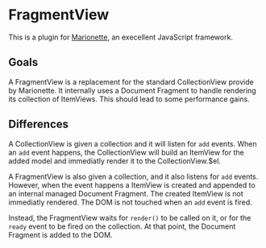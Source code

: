 # FragmentView

This is a plugin for [Marionette](https://github.com/marionettejs/backbone.marionette), an execellent JavaScript framework. 

## Goals

A FragmentView is a replacement for the standard CollectionView provide by Marionette. It internally uses a Document Fragment to handle rendering
its collection of ItemViews. This should lead to some performance gains.

## Differences

A CollectionView is given a collection and it will listen for `add` events. When an `add` event happens, the CollectionView will
build an ItemView for the added model and immediatly render it to the CollectionView.$el.

A FragmentView is also given a collection, and it also listens for `add` events. However, when the event happens a ItemView is created 
and appended to an internal managed Document Fragment. The created ItemView is not immediatly rendered. The DOM is not touched when an `add` event is fired.

Instead, the FragmentView waits for `render()` to be called on it, or for the `ready` event to be fired on the collection. At that point, the Document Fragment
is added to the DOM.
